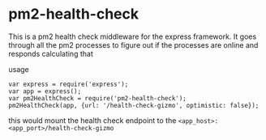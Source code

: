 # pm2-health-check
This is a pm2 health check middleware for the express framework.
It goes through all the pm2 processes to figure out if the processes are online and responds calculating that

usage 
```
var express = require('express');
var app = express();
var pm2HealthCheck = require('pm2-health-check'); 
pm2HealthCheck(app, {url: '/health-check-gizmo', optimistic: false});
```

this would mount the health check endpoint to the `<app_host>:<app_port>/health-check-gizmo`

